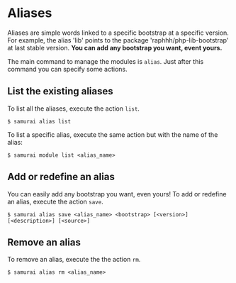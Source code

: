 # Aliases

Aliases are simple words linked to a specific bootstrap at a specific version. 
For example, the alias 'lib' points to the package 'raphhh/php-lib-bootstrap' at last stable version.
**You can add any bootstrap you want, event yours.**

The main command to manage the modules is `alias`. Just after this command you can specify some actions.

## List the existing aliases

To list all the aliases, execute the action `list`.
```console
$ samurai alias list
```
To list a specific alias, execute the same action but with the name of the alias:
```console
$ samurai module list <alias_name>
```

## Add or redefine an alias

You can easily add any bootstrap you want, even yours! To add or redefine an alias, execute the action `save`.
```console
$ samurai alias save <alias_name> <bootstrap> [<version>] [<description>] [<source>]
```

## Remove an alias

To remove an alias, execute the the action `rm`.
```console
$ samurai alias rm <alias_name>
```
